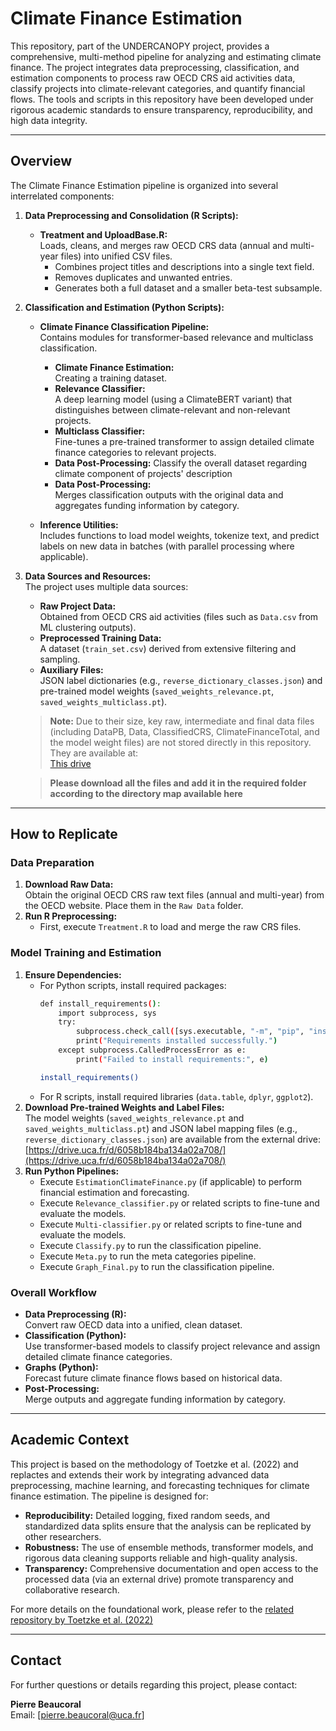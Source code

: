# Climate Finance Estimation

This repository, part of the UNDERCANOPY project, provides a comprehensive, multi-method pipeline for analyzing and estimating climate finance. The project integrates data preprocessing, classification, and estimation components to process raw OECD CRS aid activities data, classify projects into climate-relevant categories, and quantify financial flows. The tools and scripts in this repository have been developed under rigorous academic standards to ensure transparency, reproducibility, and high data integrity.

---

## Overview

The Climate Finance Estimation pipeline is organized into several interrelated components:

1. **Data Preprocessing and Consolidation (R Scripts):**  
   - **Treatment and UploadBase.R:**  
     Loads, cleans, and merges raw OECD CRS data (annual and multi-year files) into unified CSV files.  
     - Combines project titles and descriptions into a single text field.
     - Removes duplicates and unwanted entries.
     - Generates both a full dataset and a smaller beta-test subsample.

2. **Classification and Estimation (Python Scripts):**  
   - **Climate Finance Classification Pipeline:**  
     Contains modules for transformer-based relevance and multiclass classification.
     - **Climate Finance Estimation:**  
       Creating a training dataset. 
     - **Relevance Classifier:**  
       A deep learning model (using a ClimateBERT variant) that distinguishes between climate-relevant and non-relevant projects.
     - **Multiclass Classifier:**  
       Fine-tunes a pre-trained transformer to assign detailed climate finance categories to relevant projects.
     - **Data Post-Processing:**
       Classify the overall dataset regarding climate component of projects' description
     - **Data Post-Processing:**  
       Merges classification outputs with the original data and aggregates funding information by category.

   - **Inference Utilities:**  
     Includes functions to load model weights, tokenize text, and predict labels on new data in batches (with parallel processing where applicable).

3. **Data Sources and Resources:**  
   The project uses multiple data sources:
   - **Raw Project Data:**  
     Obtained from OECD CRS aid activities (files such as `Data.csv` from ML clustering outputs).
   - **Preprocessed Training Data:**  
     A dataset (`train_set.csv`) derived from extensive filtering and sampling.
   - **Auxiliary Files:**  
     JSON label dictionaries (e.g., `reverse_dictionary_classes.json`) and pre-trained model weights (`saved_weights_relevance.pt`, `saved_weights_multiclass.pt`).

   > **Note:** Due to their size, key raw, intermediate and final data files (including DataPB, Data, ClassifiedCRS, ClimateFinanceTotal, and the model weight files) are not stored directly in this repository. They are available at:  
   > [This drive](https://drive.uca.fr/d/6058b184ba134a02a708/)

    > **Please download all the files and add it in the required folder according to the directory map available here**
---


## How to Replicate

### Data Preparation
1. **Download Raw Data:**  
   Obtain the original OECD CRS raw text files (annual and multi-year) from the OECD website. Place them in the `Raw Data` folder.
2. **Run R Preprocessing:**  
   - First, execute `Treatment.R` to load and merge the raw CRS files.
  
### Model Training and Estimation
1. **Ensure Dependencies:**  
   - For Python scripts, install required packages:
     ```bash
     def install_requirements():
         import subprocess, sys
         try:
             subprocess.check_call([sys.executable, "-m", "pip", "install", "-r", '/UNDERCANOPY/Climate finance estimation/requirements.txt'])
             print("Requirements installed successfully.")
         except subprocess.CalledProcessError as e:
             print("Failed to install requirements:", e)

     install_requirements()
     ```
   - For R scripts, install required libraries (`data.table`, `dplyr`, `ggplot2`).
2. **Download Pre-trained Weights and Label Files:**  
   The model weights (`saved_weights_relevance.pt` and `saved_weights_multiclass.pt`) and JSON label mapping files (e.g., `reverse_dictionary_classes.json`) are available from the external drive:
   [https://drive.uca.fr/d/6058b184ba134a02a708/](https://drive.uca.fr/d/6058b184ba134a02a708/)
3. **Run Python Pipelines:**  
   - Execute `EstimationClimateFinance.py` (if applicable) to perform financial estimation and forecasting.
   - Execute `Relevance_classifier.py` or related scripts to fine-tune and evaluate the models.
   - Execute `Multi-classifier.py` or related scripts to fine-tune and evaluate the models.
   - Execute `Classify.py` to run the classification pipeline.
   - Execute `Meta.py` to run the meta categories pipeline.
   - Execute `Graph_Final.py` to run the classification pipeline.


### Overall Workflow
- **Data Preprocessing (R):**  
  Convert raw OECD data into a unified, clean dataset.
- **Classification (Python):**  
  Use transformer-based models to classify project relevance and assign detailed climate finance categories.
- **Graphs (Python):**  
  Forecast future climate finance flows based on historical data.
- **Post-Processing:**  
  Merge outputs and aggregate funding information by category.
---

## Academic Context


This project is based on the methodology of Toetzke et al. (2022) and replactes and extends their work by integrating advanced data preprocessing, machine learning, and forecasting techniques for climate finance estimation. The pipeline is designed for:
- **Reproducibility:** Detailed logging, fixed random seeds, and standardized data splits ensure that the analysis can be replicated by other researchers.
- **Robustness:** The use of ensemble methods, transformer models, and rigorous data cleaning supports reliable and high-quality analysis.
- **Transparency:** Comprehensive documentation and open access to the processed data (via an external drive) promote transparency and collaborative research.

For more details on the foundational work, please refer to the [related repository by Toetzke et al. (2022)](https://github.com/MalteToetzke/consistent-and-replicable-estimation-of-bilateral-climate-finance/tree/main)

---

## Contact

For further questions or details regarding this project, please contact:

**Pierre Beaucoral**  
Email: [pierre.beaucoral@uca.fr]
